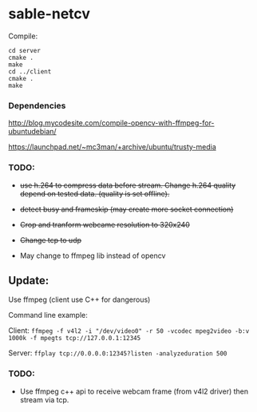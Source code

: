 # sable-netcv

Compile:
```
cd server
cmake .
make
cd ../client
cmake .
make
```

### Dependencies

http://blog.mycodesite.com/compile-opencv-with-ffmpeg-for-ubuntudebian/

https://launchpad.net/~mc3man/+archive/ubuntu/trusty-media

### TODO:
* ~~use h.264 to compress data before stream. Change h.264 quality depend on tested data. (quality is set offline).~~
* ~~detect busy and frameskip (may create more socket connection)~~
* ~~Crop and tranform webcame resolution to 320x240~~
* ~~Change tcp to udp~~

* May change to ffmpeg lib instead of opencv
 
## Update:
Use ffmpeg (client use C++ for dangerous)

Command line example:

Client:
```ffmpeg -f v4l2 -i "/dev/video0" -r 50 -vcodec mpeg2video -b:v 1000k -f mpegts tcp://127.0.0.1:12345```

Server:
```ffplay tcp://0.0.0.0:12345?listen -analyzeduration 500```

### TODO:
* Use ffmpeg c++ api to receive webcam frame (from v4l2 driver) then stream via tcp.
